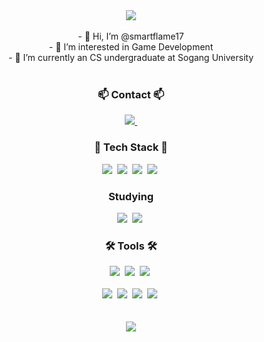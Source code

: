 <div align="center">
  <img src="https://capsule-render.vercel.app/api?type=waving&color=timeGradient&height=300&section=header&text=Welcome%20to%20Jason's%20Repo&fontSize=40"/>
</div>
<br>

  <div align="center">
  - 👋 Hi, I’m @smartflame17 <br>
  - 👀 I’m interested in Game Development <br>
  - 🌱 I’m currently an CS undergraduate at Sogang University
  </div>

<br>
  
<h3 align="center">📫 Contact 📫</h3>
<div align="center">
  <a href="mailto:jasonjiseop.kim@gmail.com">
    <img
      src="https://img.shields.io/badge/jasonjiseop.kim@gmail.com-D14836?style=for-the-badge&logo=gmail&logoColor=white"/>&nbsp
  </a>
</div>

<h3 align="center">📖 Tech Stack 📖</h3>
<div align="center">
  <img src="https://img.shields.io/badge/C-00599C?style=for-the-badge&logo=c&logoColor=white" />&nbsp
  <img src="https://img.shields.io/badge/C%2B%2B-00599C?style=for-the-badge&logo=c%2B%2B&logoColor=white" />&nbsp
  <img src="https://img.shields.io/badge/C%23-239120?style=for-the-badge&logo=c-sharp&logoColor=white" />&nbsp
  <img src="https://img.shields.io/badge/Java-ED8B00?style=for-the-badge&logo=openjdk&logoColor=white" />&nbsp
</div>

<h3 align="center"> Studying </h3>
<div align="center">
  <img src="https://img.shields.io/badge/Unity-100000?style=for-the-badge&logo=unity&logoColor=white" />&nbsp
  <img src="https://img.shields.io/badge/unrealengine-%23313131.svg?style=for-the-badge&logo=unrealengine&logoColor=white" />&nbsp
</div>

<h3 align="center">🛠 Tools 🛠</h3>
<div align="center">
  <img src="https://img.shields.io/badge/git-F05033.svg?style=for-the-badge&logo=git&logoColor=white" />&nbsp
  <img src="https://img.shields.io/badge/Notion-F3F3F3.svg?style=for-the-badge&logo=notion&logoColor=black" />&nbsp
  <img src="https://img.shields.io/badge/Discord-7289DA?style=for-the-badge&logo=discord&logoColor=white" />&nbsp
</div>
<br>
<div align="center">
  <img src="https://img.shields.io/badge/VIM-%2311AB00.svg?&style=for-the-badge&logo=vim&logoColor=white" />&nbsp
  <img src="https://img.shields.io/badge/Visual_Studio-5C2D91?style=for-the-badge&logo=visual%20studio&logoColor=white" />&nbsp
  <img src="https://img.shields.io/badge/Visual_Studio_Code-0078D4?style=for-the-badge&logo=visual%20studio%20code&logoColor=white" />&nbsp
  <img src="https://img.shields.io/badge/Eclipse-2C2255?style=for-the-badge&logo=eclipse&logoColor=white" />&nbsp
</div>

<br>
<br>

<div align="center">
  <img src="https://github-readme-stats.vercel.app/api/top-langs/?username=smartflame17&layout=compact"/>
</div>

<!---
smartflame17/smartflame17 is a ✨ special ✨ repository because its `README.md` (this file) appears on your GitHub profile.
You can click the Preview link to take a look at your changes.
--->
